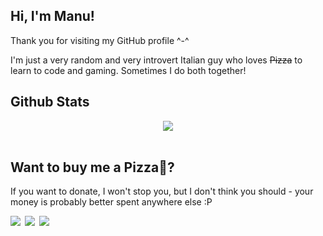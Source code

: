 ## Hi, I'm Manu!   
Thank you for visiting my GitHub profile ^-^

I'm just a very random and very introvert Italian guy who loves <s>Pizza</s> to learn to code and gaming. Sometimes I do both together!
<br/>  

## Github Stats  
<div align="center"><img src="https://github-readme-stats.vercel.app/api?username=Manu098vm&show_icons=true&count_private=true&hide_border=true" align="center" /></div>  

<br/>  

## Want to buy me a Pizza🍕?  
If you want to donate, I won't stop you, but I don't think you should - your money is probably better spent anywhere else :P  
<div align="left">
            <a href="https://paypal.me/skylink24" target="_blank" style="display: inline-block;">
                <img
                    src="https://img.shields.io/badge/Donate-PayPal-blue.svg?style=flat-square&logo=paypal" 
                    align="left"
                />
            </a>
            <a href="https://www.buymeacoffee.com/manuelink98" target="_blank" style="display: inline-block;">
                <img
                    src="https://img.shields.io/badge/Donate-Buy%20Me%20A%20Coffee-orange.svg?style=flat-square&logo=buymeacoffee" 
                    align="left"
                />
            </a>
            <a href="https://ko-fi.com/manuelink98" target="_blank" style="display: inline-block;">
                <img
                    src="https://img.shields.io/badge/Donate-Ko--fi-F16061.svg?style=flat-square&logo=ko-fi" 
                    align="left"
                />
            </a></div>
<br />
